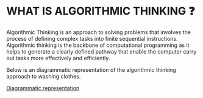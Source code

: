# WHAT IS ALGORITHMIC THINKING ❓

Algorithmic Thinking is an approach to solving problems that involves the process of defining complex tasks into finite sequential instructions. Algorithmic thinking is the backbone of computational programming as it helps to generate a clearly defined pathway that enable the computer carry out tasks more effectively and efficiently.

Below is an diagrammatic representation of the algorithmic thinking approach to washing clothes.

[Diagrammatic representation](https://github.com/Xpektra7/200-days-of-code/blob/main/200%20days%20of%20code/Day%204/flowchart.jpeg)